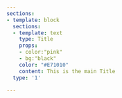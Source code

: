 ```yaml
---
sections:
- template: block
  sections:
  - template: text
    type: Title
    props:
    - color:"pink"
    - bg:"black"
    color: "#E71010"
    content: This is the main Title
  type: '1'

---
```

